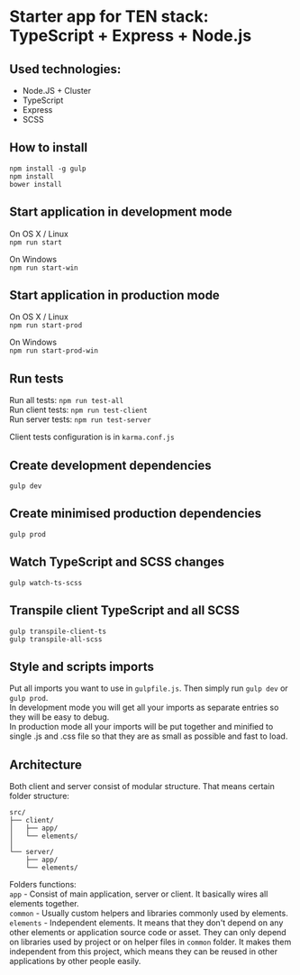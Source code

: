 # Starter app for TEN stack: TypeScript + Express + Node.js

## Used technologies:
- Node.JS + Cluster
- TypeScript
- Express
- SCSS

## How to install
`npm install -g gulp`  
`npm install`  
`bower install`

## Start application in development mode
On OS X / Linux  
`npm run start`  
  
On Windows  
`npm run start-win`

## Start application in production mode
On OS X / Linux  
`npm run start-prod`  
  
On Windows  
`npm run start-prod-win`

## Run tests
Run all tests: `npm run test-all`  
Run client tests: `npm run test-client`  
Run server tests: `npm run test-server` 
  
Client tests configuration is in `karma.conf.js`  


## Create development dependencies
`gulp dev`

## Create minimised production dependencies
`gulp prod`

## Watch TypeScript and SCSS changes
`gulp watch-ts-scss`

## Transpile client TypeScript and all SCSS  
`gulp transpile-client-ts`  
`gulp transpile-all-scss`  

## Style and scripts imports
Put all imports you want to use in `gulpfile.js`. Then simply run `gulp dev` or `gulp prod`.  
In development mode you will get all your imports as separate entries so they will be easy to debug.  
In production mode all your imports will be put together and minified to single .js and .css file so that they are as small as possible and fast to load.

## Architecture
Both client and server consist of modular structure. 
That means certain folder structure:

```
src/  
├── client/  
│   ├── app/  
│   └── elements/  
│   
└── server/  
    ├── app/  
    └── elements/  
```    

Folders functions:  
`app` - Consist of main application, server or client. It basically wires all elements together.  
`common` - Usually custom helpers and libraries commonly used by elements.  
`elements` - Independent elements. It means that they don't depend on any other elements or application source code or asset. They can only depend on libraries used by project or on helper files in `common` folder. It makes them independent from this project, which means they can be reused in other applications by other people easily.   
